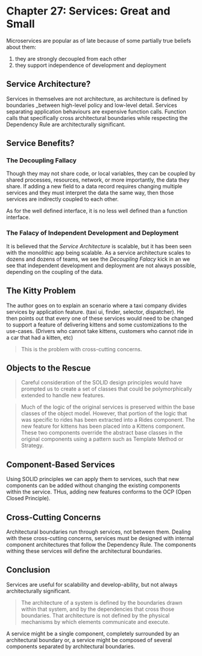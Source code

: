 # Chapter 27: Services: Great and Small

Microservices are popular as of late because of some partially true beliefs about them:

1. they are strongly decoupled from each other
2. they support independence of development and deployment

## Service Architecture?

Services in themselves are not architecture, as architecture is defined by boundaries \_between high-level policy and low-level detail. Services separating application behaviours are expensive function calls. Function calls that specifically cross architectural boundaries while respecting the Dependency Rule are architecturally significant.

## Service Benefits?

### The Decoupling Fallacy

Though they may not share code, or local variables, they can be coupled by shared processes, resources, network, or more importantly, the data they share. If adding a new field to a data record requires changing multiple services and they must interpret the data the same way, then those services are indirectly coupled to each other.

As for the well defined interface, it is no less well defined than a function interface.

### The Falacy of Independent Development and Deployment

It is believed that the _Service Architecture_ is scalable, but it has been seen with the monolithic app being scalable. As a service architecture scales to dozens and dozens of teams, we see the _Decoupling Falacy_ kick in an we see that independent development and deployment are not always possible, depending on the coupling of the data.

## The Kitty Problem

The author goes on to explain an scenario where a taxi company divides services by application feature. (taxi ui, finder, selector, dispatcher). He then points out that every one of these services would need to be changed to support a feature of delivering kittens and some customizations to the use-cases. (Drivers who cannot take kittens, customers who cannot ride in a car that had a kitten, etc)

> This is the problem with cross-cutting concerns.

## Objects to the **Rescue**

> Careful consideration of the SOLID design principles would have prompted us to create a set of classes that could be polymorphically extended to handle new features.

> Much of the logic of the original services is preserved within the base classes of the object model. However, that portion of the logic that was specific to rides has been extracted into a Rides component. The new feature for kittens has been placed into a Kittens component. These two components override the abstract base classes in the original components using a pattern such as Template Method or Strategy.

## Component-Based Services

Using SOLID principles we can apply them to services, such that new components can be added without changing the existing components within the service. THus, adding new features conforms to the OCP (Open Closed Principle).

## Cross-Cutting Concerns

Architectural boundaries run through services, not between them. Dealing with these cross-cutting concerns, services must be designed with internal component architectures that follow the Dependency Rule. The components withing these services will define the architectural boundaries.

## Conclusion

Services are useful for scalability and develop-ability, but not always architecturally significant.

> The architecture of a system is defined by the boundaries drawn within that system, and by the dependencies that cross those boundaries. That architecture is not defined by the physical mechanisms by which elements communicate and execute.

A service might be a single component, completely surrounded by an architectural boundary or, a service might be composed of several components separated by architectural boundaries.
